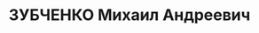 ---
title: ЗУБЧЕНКО Михаил Андреевич
description: "лейтенант 17.02.36, пом.нач.штаба бтлна 67 стрелк.Купянского плк, командир\
  \ роты \n  Приговорен ВК ВС СССР 08.01.1938, Харьков - ВМН \n  Расстрелян 09.01.1938"
---